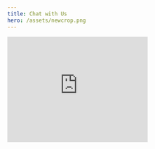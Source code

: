```yaml
---
title: Chat with Us
hero: /assets/newcrop.png
---
```


<iframe id="iCarolMessagingBadge" src="http://webapp.icarol.com/pub/Messaging/StatusBadge.aspx?OrgNum=2194" width="320" height="240" frameborder="0" scrolling="no"></iframe>
